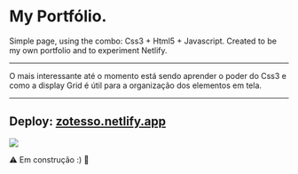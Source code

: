 # My Portfólio.

Simple page, using the combo: Css3 + Html5 + Javascript.
Created to be my own portfolio and to experiment Netlify.

-------------------------------
O mais interessante até o momento está sendo aprender o poder do Css3 e como a display Grid é útil para a organização dos elementos em tela.

------------------------------
## Deploy: <a href="https://zotesso.netlify.app">zotesso.netlify.app</a>
<image src="./assets/port.gif">


⚠️ Em construção :) 🚧


